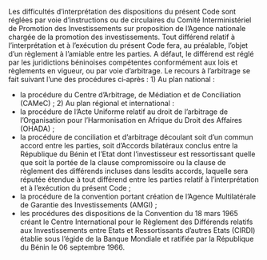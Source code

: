 Les difficultés d’interprétation des dispositions du présent Code sont réglées par voie d’instructions ou de circulaires du Comité Interministériel de Promotion des Investissements sur proposition de l’Agence nationale chargée de la promotion des investissements.
Tout différend relatif à l’interprétation et à l’exécution du présent Code fera, au préalable, l’objet d’un règlement à l’amiable entre les parties.
A défaut, le différend est réglé par les juridictions béninoises compétentes conformément aux lois et règlements en vigueur, ou par voie d’arbitrage. Le recours à l’arbitrage se fait suivant l’une des procédures ci‐après : 1) Au plan national :
- la procédure du Centre d’Arbitrage, de Médiation et de Conciliation (CAMeC) ; 2) Au plan régional et international :
- la procédure de l’Acte Uniforme relatif au droit de l’arbitrage de l’Organisation pour l’Harmonisation en Afrique du Droit des Affaires (OHADA) ;
- la procédure de conciliation et d’arbitrage découlant soit d’un commun accord entre les parties, soit d’Accords bilatéraux conclus entre la République du Bénin et l’Etat dont l’investisseur est ressortissant quelle que soit la portée de la clause compromissoire ou la clause de règlement des différends incluses dans lesdits accords, laquelle sera réputée étendue à tout différend entre les parties relatif à l’interprétation et à l’exécution du présent Code ;
- la procédure de la convention portant création de l’Agence Multilatérale de Garantie des Investissements (AMGI) ;
- les procédures des dispositions de la Convention du 18 mars 1965 créant le Centre International pour le Règlement des Différends relatifs aux Investissements entre Etats et Ressortissants d’autres Etats (CIRDI) établie sous l’égide de la Banque Mondiale et ratifiée par la République du Bénin le 06 septembre 1966.